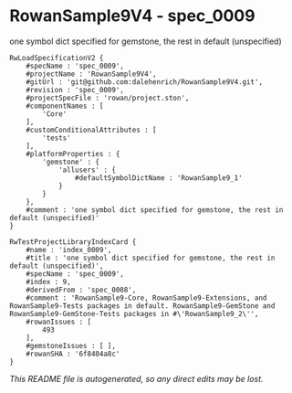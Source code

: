# RowanSample9V4 - spec_0009
one symbol dict specified for gemstone, the rest in default (unspecified)
```
RwLoadSpecificationV2 {
	#specName : 'spec_0009',
	#projectName : 'RowanSample9V4',
	#gitUrl : 'git@github.com:dalehenrich/RowanSample9V4.git',
	#revision : 'spec_0009',
	#projectSpecFile : 'rowan/project.ston',
	#componentNames : [
		'Core'
	],
	#customConditionalAttributes : [
		'tests'
	],
	#platformProperties : {
		'gemstone' : {
			'allusers' : {
				#defaultSymbolDictName : 'RowanSample9_1'
			}
		}
	},
	#comment : 'one symbol dict specified for gemstone, the rest in default (unspecified)'
}

RwTestProjectLibraryIndexCard {
	#name : 'index_0009',
	#title : 'one symbol dict specified for gemstone, the rest in default (unspecified)',
	#specName : 'spec_0009',
	#index : 9,
	#derivedFrom : 'spec_0008',
	#comment : 'RowanSample9-Core, RowanSample9-Extensions, and RowanSample9-Tests packages in default. RowanSample9-GemStone and RowanSample9-GemStone-Tests packages in #\'RowanSample9_2\'',
	#rowanIssues : [
		493
	],
	#gemstoneIssues : [ ],
	#rowanSHA : '6f8404a8c'
}
```

*This README file is autogenerated, so any direct edits may be lost.*
